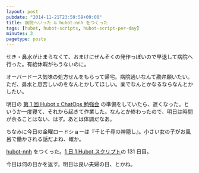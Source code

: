 ```yaml
---
layout: post
pubdate: "2014-11-21T23:59:59+09:00"
title: 病院へいった & hubot-nnh をつくった
tags: [hubot, hubot-scripts, hubot-script-per-day]
minutes: 3
pagetype: posts
---
```

せき・鼻水が止まらなくて、おまけにぜんそくの発作っぽいので早退して病院へ行った。有給休暇がもうないのに。

オーバードース気味の処方せんをもらって帰宅。病院通いなんて勘弁願いたい。ただ、鼻水と息苦しいのをなんとかしてほしい。薬でなんとかなるならなんとかしたい。

明日の [第 1 回 Hubot x ChatOps 勉強会](http://connpass.com/event/9370/) の準備をしていたら、遅くなった。というか一度寝て、それから起きて作業した。なんとか終わったので、明日は時間が余ることはない、はず。あとは体調だなあ。

ちなみに今日の金曜ロードショーは『千と千尋の神隠し』。小さい女の子がお風呂で働かされる話だよね、確か。

[hubot-nnh][gh:bouzuya/hubot-nnh] をつくった。[1 日 1 Hubot スクリプト][hubot-script-per-day]の 131 日目。

今日は何の日かを返す。明日は良い夫婦の日、とかね。

[gh:bouzuya/hubot-nnh]: https://github.com/bouzuya/hubot-nnh
[hubot-script-per-day]: http://blog.bouzuya.net/posts?tags=hubot-script-per-day

